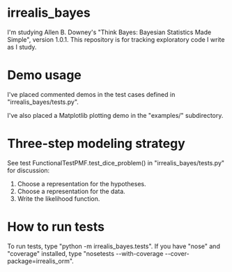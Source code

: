 irrealis_bayes
==============

I'm studying Allen B. Downey's "Think Bayes: Bayesian Statistics Made Simple",
version 1.0.1. This repository is for tracking exploratory code I write as I
study.

Demo usage
==========

I've placed commented demos in the test cases defined in "irrealis_bayes/tests.py".

I've also placed a Matplotlib plotting demo in the "examples/" subdirectory.

Three-step modeling strategy
============================
See test FunctionalTestPMF.test_dice_problem() in "irrealis_bayes/tests.py" for
discussion:
1. Choose a representation for the hypotheses.
2. Choose a representation for the data.
3. Write the likelihood function.

How to run tests
================

To run tests, type "python -m irrealis_bayes.tests".  If you have "nose" and
"coverage" installed, type "nosetests --with-coverage
--cover-package=irrealis_orm".
